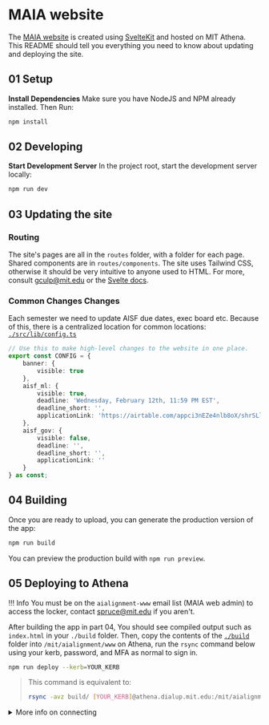 # MAIA website

The [MAIA website](https://aialignment.mit.edu/) is created using [SvelteKit](https://kit.svelte.dev/) and hosted on MIT Athena. This README should tell you everything you need to know about updating and deploying the site.

## 01 Setup

**Install Dependencies**
Make sure you have NodeJS and NPM already installed. Then Run:

```bash
npm install
```

## 02 Developing

**Start Development Server**
In the project root, start the development server locally:

```bash
npm run dev
```

## 03 Updating the site

### Routing

The site's pages are all in the `routes` folder, with a folder for each page. Shared components are in `routes/components`. The site uses Tailwind CSS, otherwise it should be very intuitive to anyone used to HTML. For more, consult [gculp@mit.edu](mailto:gculp@mit.edu) or the [Svelte docs](https://svelte.dev/).

### Common Changes Changes

Each semester we need to update AISF due dates, exec board etc. Because of this, there is a centralized location for common locations: [`./src/lib/config.ts`](./src/lib/config.ts)

```typescript
// Use this to make high-level changes to the website in one place.
export const CONFIG = {
	banner: {
		visible: true
	},
	aisf_ml: {
		visible: true,
		deadline: 'Wednesday, February 12th, 11:59 PM EST',
		deadline_short: '',
		applicationLink: 'https://airtable.com/appci3nEZe4nlb8oX/shrSLlrgeIFubZnGd'
	},
	aisf_gov: {
		visible: false,
		deadline: '',
		deadline_short: '',
		applicationLink: ''
	}
} as const;
```

## 04 Building

Once you are ready to upload, you can generate the production version of the app:

```bash
npm run build
```

You can preview the production build with `npm run preview`.

## 05 Deploying to Athena

!!! Info You must be on the `aialignment-www` email list (MAIA web admin) to access the locker, contact [spruce@mit.edu](mailto:spruce@mit.edu) if you aren't.

After building the app in part 04, You should see compiled output such as `index.html` in your `./build` folder. Then, copy the contents of the [`./build`](./build) folder into `/mit/aialignment/www` on Athena, run the `rsync` command below using your kerb, password, and MFA as normal to sign in.

```bash
npm run deploy --kerb=YOUR_KERB
```

> This command is equivalent to:
>
> ```bash
> rsync -avz build/ [YOUR_KERB]@athena.dialup.mit.edu:/mit/aialignment/www
> ```

<details>
<summary>More info on connecting</summary>

For more information on how to connect, Gatlen recommends the [SIPB inofficial guide to connecting to MIT Athena](https://sipb.mit.edu/doc/using-athena/).

The TL;DR on how to connect via SSH is:

1. SSH onto Athena using your kerb

```bash
ssh [kerberos]@athena.dialup.mit.edu
```

2. Follow the instructions on signing in. It should be your normal MIT kerb/password/MFA.
1. Changes can be made once connected, but it's honestly easier to follow the rsync instructions in part 05 below.

- [Official MIT Athena Docs Here](https://kb.mit.edu/confluence/pages/viewpage.action?pageId=3907090).

</details>
